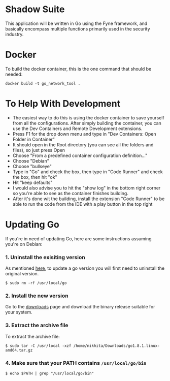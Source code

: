 # Shadow Suite
This application will be written in Go using the Fyne framework, and basically encompass multiple functions primarily used in the security industry.

# Docker
To build the docker container, this is the one command that should be needed:
```
docker build -t go_network_tool .
```

# To Help With Development
- The easiest way to do this is using the docker container to save yourself from all the configurations. After simply building the container, you can use the Dev Containers and Remote Development extensions.
- Press F1 for the drop down menu and type in "Dev Containers: Open Folder in Container"
- It should open in the Root directory (you can see all the folders and files), so just press Open
- Choose "From a predefined container configuration definition..."
- Choose "Debian"
- Choose "bullseye"
- Type in "Go" and check the box, then type in "Code Runner" and check the box, then hit "ok"
- Hit "keep defaults"
- I would also advise you to hit the "show log" in the bottom right corner so you're able to see as the container finishes building.
- After it's done wit the building, install the extension "Code Runner" to be able to run the code from the IDE with a play button in the top right

# Updating Go
If you're in need of updating Go, here are some instructions assuming you're on Debian:
### 1. Uninstall the exisiting version
As mentioned [here](https://golang.org/doc/install#install), to update a go version you will first need to uninstall the original version.
```
$ sudo rm -rf /usr/local/go
```

### 2. Install the new version
Go to the [downloads](https://golang.org/dl/) page and download the binary release suitable for your system.

### 3. Extract the archive file
To extract the archive file:
```
$ sudo tar -C /usr/local -xzf /home/nikhita/Downloads/go1.8.1.linux-amd64.tar.gz
```

### 4. Make sure that your PATH contains `/usr/local/go/bin`
```
$ echo $PATH | grep "/usr/local/go/bin"
```
